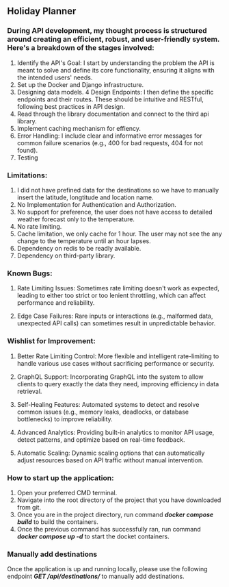 ## Holiday Planner

### During API development, my thought process is structured around creating an efficient, robust, and user-friendly system. Here's a breakdown of the stages involved:

1. Identify the API's Goal: I start by understanding the problem the API is meant to solve and define its core functionality, ensuring it aligns with the intended users' needs.
2. Set up the Docker and Django infrastructure.
3. Designing data models.
4  Design Endpoints: I then define the specific endpoints and their routes. These should be intuitive and RESTful, following best practices in API design.
5. Read through the library documentation and connect to the third api library.
6. Implement caching mechanism for effiency.
7. Error Handling: I include clear and informative error messages for common failure scenarios (e.g., 400 for bad requests, 404 for not found).
8. Testing


### Limitations:
1. I did not have prefined data for the destinations so we have to manually insert the latitude, longtitude and location name.
2. No Implementation for Authentication and Authorization.
3. No support for preference, the user does not have access to detailed weather forecast only to the temperature.
4. No rate limiting.
6. Cache limitation, we only cache for 1 hour. The user may not see the any change to the temperature until an hour lapses.
7. Dependency on redis to be readly available.
8. Dependency on third-party library.


### Known Bugs:

1. Rate Limiting Issues: Sometimes rate limiting doesn't work as expected, leading to either too strict or too lenient throttling, which can affect performance and reliability.

2. Edge Case Failures: Rare inputs or interactions (e.g., malformed data, unexpected API calls) can sometimes result in unpredictable behavior.

### Wishlist for Improvement:

1. Better Rate Limiting Control: More flexible and intelligent rate-limiting to handle various use cases without sacrificing performance or security.

2. GraphQL Support: Incorporating GraphQL into the system to allow clients to query exactly the data they need, improving efficiency in data retrieval.

3. Self-Healing Features: Automated systems to detect and resolve common issues (e.g., memory leaks, deadlocks, or database bottlenecks) to improve reliability.

4. Advanced Analytics: Providing built-in analytics to monitor API usage, detect patterns, and optimize based on real-time feedback.

5. Automatic Scaling: Dynamic scaling options that can automatically adjust resources based on API traffic without manual intervention.

### How to start up the application:

1. Open your preferred CMD terminal.
2. Navigate into the root directory of the project that you have downloaded from git.
3. Once you are in the project directory, run command ***docker compose build*** to build the containers.
4. Once the previous command has successfully ran, run command ***docker compose up -d*** to start the docket containers.

### Manually add destinations
Once the application is up and running locally, please use the following endpoint ***GET /api/destinations/*** to manually add destinations.
